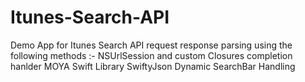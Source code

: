 # Itunes-Search-API

Demo App for Itunes Search API request response parsing using the following methods :-
NSUrlSession and custom Closures completion hanlder 
MOYA Swift Library
SwiftyJson 
Dynamic SearchBar Handling
